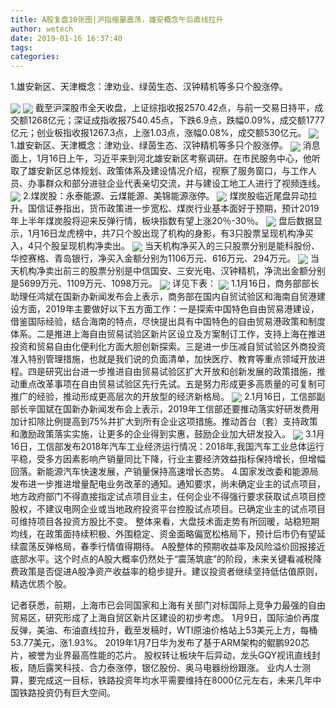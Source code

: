 ```yaml
---
title: A股复盘10张图|沪指缩量震荡，雄安概念午后直线拉升
author: wetech
date: 2019-01-16 16:37:40
tags: 
categories: 
---
```

1.雄安新区、天津概念：津劝业、绿茵生态、汉钟精机等多只个股涨停。
<!-- more -->
<img align="center" border="0" src="https://imgcdn.yicai.com/uppics/images/2019/01/d27fc7578f59bdbbd5572e30ab6b740e.jpg" />
<img align="center" border="0" src="https://imgcdn.yicai.com/uppics/images/2019/01/61d8aefdb42485d1a8af2f75b5277253.jpg" />
截至沪深股市全天收盘，上证综指收报2570.42点，与前一交易日持平，成交额1268亿元；深证成指收报7540.45点，下跌6.9点，跌幅0.09%，成交额1777亿元；创业板指收报1267.3点，上涨1.03点，涨幅0.08%，成交额530亿元。
<img align="center" border="0" src="https://imgcdn.yicai.com/uppics/images/2019/01/3c542eedadcb84af68346dedc473fe87.jpg" />
1.雄安新区、天津概念：津劝业、绿茵生态、汉钟精机等多只个股涨停。
<img align="center" border="0" src="https://imgcdn.yicai.com/uppics/images/2019/01/b4c17078a22659455ee895ab064e0566.jpg" />
消息面上，1月16日上午，习近平来到河北雄安新区考察调研。在市民服务中心，他听取了雄安新区总体规划、政策体系及建设情况介绍，视察了服务窗口，与工作人员、办事群众和部分进驻企业代表亲切交流，并与建设工地工人进行了视频连线。
<img align="center" border="0" src="https://imgcdn.yicai.com/uppics/images/2019/01/756561ecac11b6c2e84596b74394bbcd.jpg" />
2.煤炭股：永泰能源、云煤能源、美锦能源涨停。
<img align="center" border="0" src="https://imgcdn.yicai.com/uppics/images/2019/01/295ad69b41f7eec27ed6a20aac9f33ea.jpg" />
煤炭股临近尾盘异动拉升。国信证券指出，货币政策进一步宽松、煤炭行业基本面好于预期，预计2019年上半年煤炭股将迎来反弹行情，板块指数有望上涨20％-30％。
<img align="center" border="0" src="https://imgcdn.yicai.com/uppics/images/2019/01/faa048c5c0396ab372fe547e359d7ea3.jpg" />
盘后数据显示，1月16日龙虎榜中，共7只个股出现了机构的身影，有3只股票呈现机构净买入，4只个股呈现机构净卖出。
<img align="center" border="0" src="https://imgcdn.yicai.com/uppics/images/2019/01/414d482151e99f68ba64d28182ee73a9.jpg" />
当天机构净买入的三只股票分别是能科股份、华控赛格、青岛银行，净买入金额分别为1106万元、616万元、294万元。
<img align="center" border="0" src="https://imgcdn.yicai.com/uppics/images/2019/01/a0f2fa41b4c342cfe2ee2faa5a119a7e.jpg" />
当天机构净卖出前三的股票分别是中信国安、三安光电、汉钟精机，净流出金额分别是5699万元、1109万元、1098万元。
<img align="center" border="0" src="https://imgcdn.yicai.com/uppics/images/2019/01/fbee3974865ee58d4fb6d68dc312f9c4.jpg" />
详见下表：
<img align="center" border="0" src="https://imgcdn.yicai.com/uppics/images/2019/01/6de6e7c7e1af8eb7d9fb071192dcd0e0.jpg" />
1.1月16日，商务部部长助理任鸿斌在国新办新闻发布会上表示，商务部在国内自贸试验区和海南自贸港建设方面，2019年主要做好以下五方面工作：一是探索中国特色自由贸易港建设，借鉴国际经验，结合海南的特点，尽快提出具有中国特色的自由贸易港政策和制度体系。二是推进上海自由贸易试验区新片区设立及方案制订工作，支持上海在推进投资和贸易自由化便利化方面大胆创新探索。三是进一步压减自贸试验区外商投资准入特别管理措施，也就是我们说的负面清单，加快医疗、教育等重点领域开放进程。四是研究出台进一步推进自由贸易试验区扩大开放和创新发展的政策措施，推动重点改革事项在自由贸易试验区先行先试。五是努力形成更多高质量的可复制可推广的经验，推动形成更高层次的开放型的经济新格局。
<img align="center" border="0" src="https://imgcdn.yicai.com/uppics/images/2019/01/5a65ffa0cdc917f3b95a8446ecfa9579.jpg" />
2.1月16日，工信部副部长辛国斌在国新办新闻发布会上表示，2019年工信部还要推动落实好研发费用加计扣除比例提高到75%并扩大到所有企业这项措施。推动首台（套）支持政策和激励政策落实实施，让更多的企业得到实惠，鼓励企业加大研发投入。
<img align="center" border="0" src="https://imgcdn.yicai.com/uppics/images/2019/01/dc7414022b1f2eddd782961cee57d4ad.jpg" />
3.1月16日，工信部发布2018年汽车工业经济运行情况：2018年,我国汽车工业总体运行平稳，受多方因素影响产销量同比下降，行业主要经济效益指标保持增长，但增幅回落。新能源汽车快速发展，产销量保持高速增长态势。
4.国家发改委和能源局发布进一步推进增量配电业务改革的通知。通知要求，尚未确定业主的试点项目，地方政府部门不得直接指定试点项目业主，任何企业不得强行要求获取试点项目控股权，不建议电网企业或当地政府投资平台控股试点项目。已确定业主的试点项目可维持项目各投资方股比不变。
整体来看，大盘技术面走势有所回暖，站稳短期均线，在政策面持续积极、外围稳定、资金面略偏宽松格局下，预计后市仍有望延续震荡反弹格局，春季行情值得期待。
A股整体的预期收益率及风险溢价回报接近底部水平。这个时点的A股大概率仍然处于“震荡筑底”的阶段，未来关键看减税降费政策是否促进A股净资产收益率的稳步提升。建议投资者继续坚持低估值原则，精选优质个股。
 
 
记者获悉，前期，上海市已会同国家和上海有关部门对标国际上竞争力最强的自由贸易区，研究形成了上海自贸区新片区建设的初步考虑。
1月9日，国际油价再度反弹，美油、布油直线拉升，截至发稿时，WTI原油价格站上53美元上方，每桶53.77美元，涨1.93%。
2019年1月7日华为发布了基于ARM架构的鲲鹏920芯片，被誉为业界最高性能的芯片。
股权转让板块午后异动，龙头GQY视讯直线封板，随后露笑科技、合力泰涨停，银亿股份、奥马电器纷纷跟涨。
业内人士测算，要完成这一目标，铁路投资年均水平需要维持在8000亿元左右，未来几年中国铁路投资仍有巨大空间。
